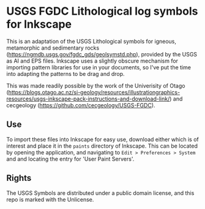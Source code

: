 # USGS FGDC Lithological log symbols for Inkscape
This is an adaptation of the USGS Lithological symbols for igneous, metamorphic and sedimentary rocks (https://ngmdb.usgs.gov/fgdc_gds/geolsymstd.php), provided by the USGS as AI and EPS files. Inkscape uses a slightly obscure mechanism for importing pattern libraries for use in your documents, so I've put the time into adapting the patterns to be drag and drop.

This was made readily possible by the work of the Univerisity of Otago (https://blogs.otago.ac.nz/si-geology/resources/illustrationgraphics-resources/usgs-inkscape-pack-instructions-and-download-link/) and cecgeology (https://github.com/cecgeology/USGS-FGDC).

## Use
To import these files into Inkscape for easy use, download either which is of interest and place it in the `paints` directory of Inkscape. This can be located by opening the application, and navigating to `Edit > Preferences > System` and and locating the entry for 'User Paint Servers'.

## Rights
The USGS Symbols are distributed under a public domain license, and this repo is marked with the Unlicense.
